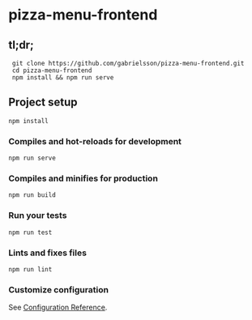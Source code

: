 # pizza-menu-frontend

## tl;dr;
```
 git clone https://github.com/gabrielsson/pizza-menu-frontend.git
 cd pizza-menu-frontend
 npm install && npm run serve
```
## Project setup
```
npm install
```

### Compiles and hot-reloads for development
```
npm run serve
```

### Compiles and minifies for production
```
npm run build
```

### Run your tests
```
npm run test
```

### Lints and fixes files
```
npm run lint
```

### Customize configuration
See [Configuration Reference](https://cli.vuejs.org/config/).
